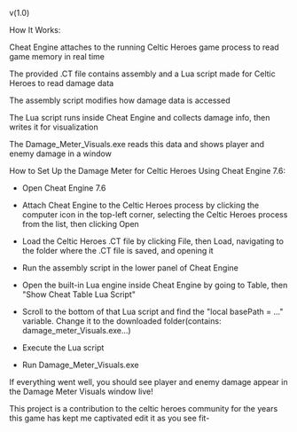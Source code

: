 v(1.0)

How It Works:

Cheat Engine attaches to the running Celtic Heroes game process to read game memory in real time

The provided .CT file contains assembly and a Lua script made for Celtic Heroes to read damage data

The assembly script modifies how damage data is accessed

The Lua script runs inside Cheat Engine and collects damage info, then writes it for visualization

The Damage_Meter_Visuals.exe reads this data and shows player and enemy damage in a window






How to Set Up the Damage Meter for Celtic Heroes Using Cheat Engine 7.6:

- Open Cheat Engine 7.6

- Attach Cheat Engine to the Celtic Heroes process by clicking the computer icon in the top-left corner, selecting the Celtic Heroes process from the list, then clicking Open

- Load the Celtic Heroes .CT file by clicking File, then Load, navigating to the folder where the .CT file is saved, and opening it

- Run the assembly script in the lower panel of Cheat Engine

- Open the built-in Lua engine inside Cheat Engine by going to Table, then "Show Cheat Table Lua Script"

- Scroll to the bottom of that Lua script and find the "local basePath = ..." variable. Change it to the downloaded folder(contains: damage_meter_Visuals.exe...)

- Execute the Lua script

- Run Damage_Meter_Visuals.exe

If everything went well, you should see player and enemy damage appear in the Damage Meter Visuals window live!

This project is a contribution to the celtic heroes community for the years this game has kept me captivated edit it as you see fit-

